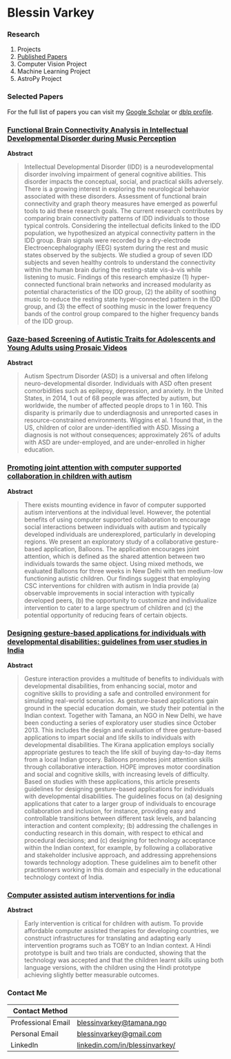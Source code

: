 # Blessin Varkey
### Research

1. Projects
2. [Published Papers](https://blessinvarkey.github.io/research)
3. Computer Vision Project 
4. Machine Learning Project
5. AstroPy Project

### Selected Papers
For the full list of papers you can visit my [Google Scholar](https://scholar.google.co.in/citations?user=LyH1LVAAAAAJ&hl=en) or [dblp profile](https://dblp.org/pid/176/4218.html). 

### [Functional Brain Connectivity Analysis in Intellectual Developmental Disorder during Music Perception](https://ieeexplore.ieee.org/abstract/document/9201163/)

**Abstract**

> Intellectual Developmental Disorder (IDD) is a neurodevelopmental disorder involving impairment of general cognitive abilities. This disorder impacts the conceptual, social, and practical skills adversely. There is a growing interest in exploring the neurological behavior associated with these disorders. Assessment of functional brain connectivity and graph theory measures have emerged as powerful tools to aid these research goals. The current research contributes by comparing brain connectivity patterns of IDD individuals to those typical controls. Considering the intellectual deficits linked to the IDD population, we hypothesized an atypical connectivity pattern in the IDD group. Brain signals were recorded by a dry-electrode Electroencephalography (EEG) system during the rest and music states observed by the subjects. We studied a group of seven IDD subjects and seven healthy controls to understand the connectivity within the human brain during the resting-state vis-à-vis while listening to music. Findings of this research emphasize (1) hyper-connected functional brain networks and increased modularity as potential characteristics of the IDD group, (2) the ability of soothing music to reduce the resting state hyper-connected pattern in the IDD group, and (3) the effect of soothing music in the lower frequency bands of the control group compared to the higher frequency bands of the IDD group. 

### [Gaze-based Screening of Autistic Traits for Adolescents and Young Adults using Prosaic Videos](https://dl.acm.org/doi/abs/10.1145/3378393.3402242)

**Abstract**

> Autism Spectrum Disorder (ASD) is a universal and often lifelong neuro-developmental disorder. Individuals with ASD often present comorbidities such as epilepsy, depression, and anxiety. In the United States, in 2014, 1 out of 68 people was affected by autism, but worldwide, the number of affected people drops to 1 in 160. This disparity is primarily due to underdiagnosis and unreported cases in resource-constrained environments. Wiggins et al. 1 found that, in the US, children of color are under-identified with ASD. Missing a diagnosis is not without consequences; approximately 26% of adults with ASD are under-employed, and are under-enrolled in higher education.

### [Promoting joint attention with computer supported collaboration in children with autism](https://dl.acm.org/doi/abs/10.1145/2982142.2982166)

**Abstract**

> There exists mounting evidence in favor of computer supported autism interventions at the individual level. However, the potential benefits of using computer supported collaboration to encourage social interactions between individuals with autism and typically developed individuals are underexplored, particularly in developing regions. We present an exploratory study of a collaborative gesture-based application, Balloons. The application encourages joint attention, which is defined as the shared attention between two individuals towards the same object. Using mixed methods, we evaluated Balloons for three weeks in New Delhi with ten medium-low functioning autistic children. Our findings suggest that employing CSC interventions for children with autism in India provide (a) observable improvements in social interaction with typically developed peers, (b) the opportunity to customize and individualize intervention to cater to a large spectrum of children and (c) the potential opportunity of reducing fears of certain objects.

### [Designing gesture-based applications for individuals with developmental disabilities: guidelines from user studies in India](https://dl.acm.org/doi/abs/10.1145/3161710)

**Abstract**

> Gesture interaction provides a multitude of benefits to individuals with developmental disabilities, from enhancing social, motor and cognitive skills to providing a safe and controlled environment for simulating real-world scenarios. As gesture-based applications gain ground in the special education domain, we study their potential in the Indian context. Together with Tamana, an NGO in New Delhi, we have been conducting a series of exploratory user studies since October 2013. This includes the design and evaluation of three gesture-based applications to impart social and life skills to individuals with developmental disabilities. The Kirana application employs socially appropriate gestures to teach the life skill of buying day-to-day items from a local Indian grocery. Balloons promotes joint attention skills through collaborative interaction. HOPE improves motor coordination and social and cognitive skills, with increasing levels of difficulty. Based on studies with these applications, this article presents guidelines for designing gesture-based applications for individuals with developmental disabilities. The guidelines focus on (a) designing applications that cater to a larger group of individuals to encourage collaboration and inclusion, for instance, providing easy and controllable transitions between different task levels, and balancing interaction and content complexity; (b) addressing the challenges in conducting research in this domain, with respect to ethical and procedural decisions; and (c) designing for technology acceptance within the Indian context, for example, by following a collaborative and stakeholder inclusive approach, and addressing apprehensions towards technology adoption. These guidelines aim to benefit other practitioners working in this domain and especially in the educational technology context of India.


### [Computer assisted autism interventions for india](https://dl.acm.org/doi/abs/10.1145/3010915.3011007)

**Abstract**

> Early intervention is critical for children with autism. To provide affordable computer assisted therapies for developing countries, we construct infrastructures for translating and adapting early intervention programs such as TOBY to an Indian context. A Hindi prototype is built and two trials are conducted, showing that the technology was accepted and that the children learnt skills using both language versions, with the children using the Hindi prototype achieving slightly better measurable outcomes.


### Contact Me

| Contact Method |  |
| --- | --- |
| Professional Email | blessinvarkey@tamana.ngo |
| Personal Email | blessinvarkey@gmail.com |
| LinkedIn | [linkedin.com/in/blessinvarkey/](https://www.linkedin.com/in/blessinvarkey/) |
